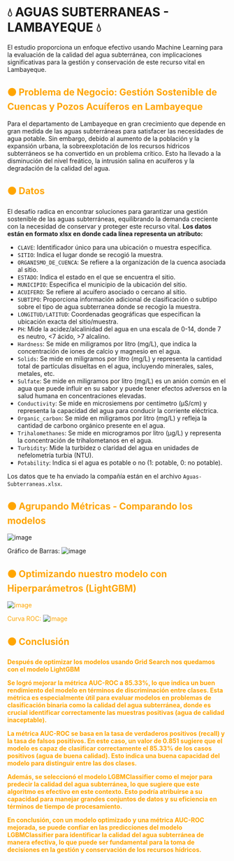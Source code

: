 # 💧 **AGUAS SUBTERRANEAS - LAMBAYEQUE** 💧
El estudio proporciona un enfoque efectivo usando Machine Learning para la evaluación de la calidad del agua subterránea, con implicaciones significativas para la gestión y conservación de este recurso vital en Lambayeque.
## <font color='orange'>🟠 **Problema de Negocio: Gestión Sostenible de Cuencas y Pozos Acuíferos en Lambayeque** </font>
Para el departamento de Lambayeque en gran crecimiento que depende en gran medida de las aguas subterráneas para satisfacer las necesidades de agua potable. Sin embargo, debido al aumento de la población y la expansión urbana, la sobreexplotación de los recursos hídricos subterráneos se ha convertido en un problema crítico. Esto ha llevado a la disminución del nivel freático, la intrusión salina en acuíferos y la degradación de la calidad del agua.

## <font color='orange'>🟠 **Datos** </font>

El desafío radica en encontrar soluciones para garantizar una gestión sostenible de las aguas subterráneas, equilibrando la demanda creciente con la necesidad de conservar y proteger este recurso vital.
 **Los datos están en formato xlsx en donde cada línea representa un atributo:**
  - `CLAVE`: Identificador único para una ubicación o muestra específica.
  - `SITIO`: Indica el lugar donde se recogió la muestra.
  - `ORGANISMO_DE_CUENCA`: Se refiere a la organización de la cuenca asociada al sitio.
  - `ESTADO`: Indica el estado en el que se encuentra el sitio.
  - `MUNICIPIO`: Especifica el municipio de la ubicación del sitio.
  - `ACUIFERO`: Se refiere al acuífero asociado o cercano al sitio.
  - `SUBTIPO`: Proporciona información adicional de clasificación o subtipo sobre el tipo de agua subterranea donde se recogio la muestra.
  - `LONGITUD/LATITUD`: Coordenadas geográficas que especifican la ubicación exacta del sitio/muestra.
  - `PH`: Mide la acidez/alcalinidad del agua en una escala de 0-14, donde 7 es neutro, <7 ácido, >7 alcalino.
  - `Hardness`: Se mide en miligramos por litro (mg/L), que indica la concentración de iones de calcio y magnesio en el agua.
  - `Solids`: Se mide en miligramos por litro (mg/L) y representa la cantidad total de partículas disueltas en el agua, incluyendo minerales, sales, metales, etc.
  - `Sulfate`: Se mide en miligramos por litro (mg/L) es un anión común en el agua que puede influir en su sabor y puede tener efectos adversos en la salud humana en concentraciones elevadas.
  - `Conductivity`: Se mide en microsiemens por centímetro (µS/cm) y representa la capacidad del agua para conducir la corriente eléctrica.
  - `Organic_carbon`: Se mide en miligramos por litro (mg/L) y refleja la cantidad de carbono orgánico presente en el agua.
  - `Trihalomethanes`: Se mide en microgramos por litro (µg/L) y representa la concentración de trihalometanos en el agua.
  - `Turbidity`: Mide la turbidez o claridad del agua en unidades de nefelometría turbia (NTU).
  - `Potability`: Indica si el agua es potable o no (1: potable, 0: no potable).

Los datos que te ha enviado la compañía están en el archivo `Aguas-Subterraneas.xlsx`.

## <font color='orange'>🟠 **Agrupando Métricas - Comparando los modelos** </font>

![image](https://github.com/JhonatanRC03/Calidad-de-agua-subterrneas/assets/132719375/c1d9a555-186c-46bd-9897-f36c0ab153d8)


Gráfico de Barras:
![image](https://github.com/JhonatanRC03/Calidad-de-agua-subterrneas/assets/132719375/a6317805-50d2-44da-9377-30b00e927acf)


## <font color='orange'>🟠 **Optimizando nuestro modelo con Hiperparámetros (LightGBM)** </font> <font color='orange'>
![image](https://github.com/JhonatanRC03/Calidad-de-agua-subterrneas/assets/132719375/7329abc7-af9a-47b2-a5c1-ea54b818b145)

Curva ROC:
![image](https://github.com/JhonatanRC03/Calidad-de-agua-subterrneas/assets/132719375/510326b9-fb6f-4f31-a7db-00999abd252c)


## <font color='orange'>🟠 **Conclusión** </font> <font color='orange'>

**Después de optimizar los modelos usando Grid Search nos quedamos con el modelo LightGBM**

**Se logró mejorar la métrica AUC-ROC a 85.33%, lo que indica un buen rendimiento del modelo en términos de discriminación entre clases. Esta métrica es especialmente útil para evaluar modelos en problemas de clasificación binaria como la calidad del agua subterránea, donde es crucial identificar correctamente las muestras positivas (agua de calidad inaceptable).**

**La métrica AUC-ROC se basa en la tasa de verdaderos positivos (recall) y la tasa de falsos positivos. En este caso, un valor de 0.851 sugiere que el modelo es capaz de clasificar correctamente el 85.33% de los casos positivos (agua de buena calidad). Esto indica una buena capacidad del modelo para distinguir entre las dos clases.**

**Además, se seleccionó el modelo LGBMClassifier como el mejor para predecir la calidad del agua subterránea, lo que sugiere que este algoritmo es efectivo en este contexto. Esto podría atribuirse a su capacidad para manejar grandes conjuntos de datos y su eficiencia en términos de tiempo de procesamiento.**

**En conclusión, con un modelo optimizado y una métrica AUC-ROC mejorada, se puede confiar en las predicciones del modelo LGBMClassifier para identificar la calidad del agua subterránea de manera efectiva, lo que puede ser fundamental para la toma de decisiones en la gestión y conservación de los recursos hídricos.**




